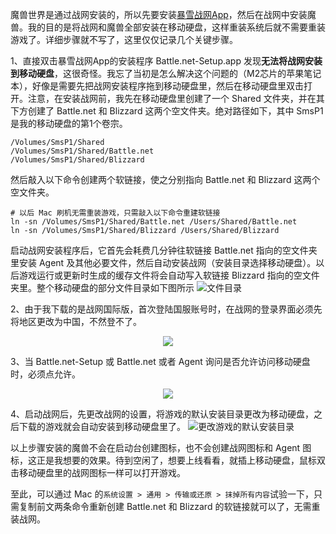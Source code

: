 魔兽世界是通过战网安装的，所以先要安装[暴雪战网App](https://www.battle.net/ )，然后在战网中安装魔兽。我的目的是将战网和魔兽全部安装在移动硬盘，这样重装系统后就不需要重装游戏了。详细步骤就不写了，这里仅仅记录几个关键步骤。

1、直接双击暴雪战网App的安装程序 Battle.net-Setup.app 发现**无法将战网安装到移动硬盘**，这很奇怪。我忘了当初是怎么解决这个问题的（M2芯片的苹果笔记本），好像是需要先把战网安装程序拖到移动硬盘里，然后在移动硬盘里双击打开。注意，在安装战网前，我先在移动硬盘里创建了一个 Shared 文件夹，并在其下方创建了 Battle.net 和 Blizzard 这两个空文件夹。绝对路径如下，其中 SmsP1 是我的移动硬盘的第1个卷宗。
```
/Volumes/SmsP1/Shared
/Volumes/SmsP1/Shared/Battle.net
/Volumes/SmsP1/Shared/Blizzard
```
然后敲入以下命令创建两个软链接，使之分别指向 Battle.net 和 Blizzard 这两个空文件夹。
```shell
# 以后 Mac 刷机无需重装游戏，只需敲入以下命令重建软链接
ln -sn /Volumes/SmsP1/Shared/Battle.net /Users/Shared/Battle.net
ln -sn /Volumes/SmsP1/Shared/Blizzard /Users/Shared/Blizzard
```
启动战网安装程序后，它首先会耗费几分钟往软链接 Battle.net 指向的空文件夹里安装 Agent 及其他必要文件，然后自动安装战网（安装目录选择移动硬盘）。以后游戏运行或更新时生成的缓存文件将会自动写入软链接 Blizzard 指向的空文件夹里。整个移动硬盘的部分文件目录如下图所示
![文件目录](https://cdn.learnku.com/uploads/images/202412/23/24833/0Lo14CJudZ.png!large)

2、由于我下载的是战网国际版，首次登陆国服账号时，在战网的登录界面必须先将地区更改为中国，不然登不了。
<p align="center">
  <img src="https://cdn.learnku.com/uploads/images/202412/23/24833/sQph6J1HcO.png!large">
</p>

3、当 Battle.net-Setup 或 Battle.net 或者 Agent 询问是否允许访问移动硬盘时，必须点允许。
<p align="center">
  <img src="https://cdn.learnku.com/uploads/images/202412/23/24833/CiegWEVKnV.png!large">
</p>

4、启动战网后，先更改战网的设置，将游戏的默认安装目录更改为移动硬盘，之后下载的游戏就会自动安装到移动硬盘里了。
![更改游戏的默认安装目录](https://cdn.learnku.com/uploads/images/202412/23/24833/btvkjWq4y2.png!large)

以上步骤安装的魔兽不会在启动台创建图标，也不会创建战网图标和 Agent 图标，这正是我想要的效果。待到空闲了，想要上线看看，就插上移动硬盘，鼠标双击移动硬盘里的战网图标一样可以打开游戏。

至此，可以通过 Mac 的`系统设置 > 通用 > 传输或还原 > 抹掉所有内容`试验一下，只需复制前文两条命令重新创建 Battle.net 和 Blizzard 的软链接就可以了，无需重装战网。
